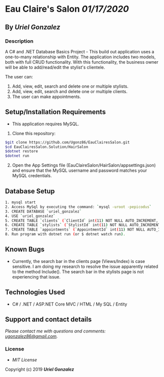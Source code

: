 # Eau Claire's Salon _01/17/2020_

## By _**Uriel Gonzalez**_

### Description

A C# and .NET Database Basics Project - This build out application uses a one-to-many relationship with Entity. The application includes two models, both with full CRUD functionality. With this functionality, the business owner will be able to add/read/edit the stylist's clientele.

The user can:

1. Add, view, edit, search and delete one or multiple stylists.
2. Add, view, edit, search and delete one or multiple clients.
3. The user can make appointments.

## Setup/Installation Requirements

* This application requires MySQL.

1. Clone this repository:

  ```sh
  $git clone https://github.com/Ugonz86/EauClairesSalon.git
  $cd EauClairesSalon.Solution/HairSalon
  $dotnet restore
  $dotnet run
  ```

2. Open the App Settings file (EauClaireSalon/HairSalon/appsettings.json) and ensure that the MySQL username and password matches your MySQL credentials.

## Database Setup

```sh
1. mysql start
2. Access MySql by executing the command: `mysql -uroot -pepicodus`
3. CREATE DATABASE `uriel_gonzalez`
4. USE `uriel_gonzalez`
5. CREATE TABLE `clients` (`ClientId` int(11) NOT NULL AUTO_INCREMENT, `ClientName` varchar(255) DEFAULT NULL, `StylistId` int(11) DEFAULT NULL, PRIMARY KEY (`ClientId`))
6. CREATE TABLE `stylists` (`StylistId` int(11) NOT NULL AUTO_INCREMENT, `StylistName` varchar(255) DEFAULT NULL, PRIMARY KEY (`StylistId`))
7. CREATE TABLE `appointments` (`AppointmentId` int(11) NOT NULL AUTO_INCREMENT, `StylistId` int(11) NOT NULL, `ClientId` int(11) NOT NULL, `DateTime` datetime(6) NOT NULL, PRIMARY KEY (`AppointmentId`))
8. Run program with dotnet run (or $ dotnet watch run).

```

## Known Bugs

* Currently, the search bar in the clients page (Views/Index) is case sensitive. I am doing my research to resolve the issue apparently related to the method Include(). The search bar in the stylists page is not experiencing that issue.

## Technologies Used

* C# / .NET / ASP.NET Core MVC / HTML / My SQL / Entity

## Support and contact details

_Please contact me with questions and comments: ugonzalez86@gmail.com._

### License

* *MIT License*

Copyright (c) 2019 **_Uriel Gonzalez_**
